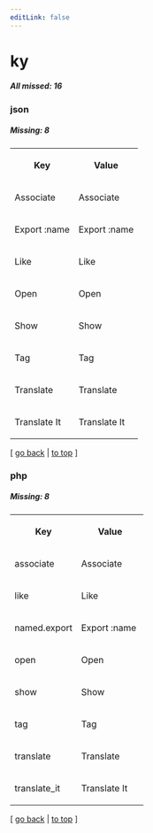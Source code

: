 ```yaml
---
editLink: false
---
```


# ky

##### All missed: 16


### json

##### Missing: 8

<table width="100%">
<tr><th width="50%">

Key

</th><th width="50%">

Value

</th></tr>
<tr><td width="50%">

Associate

</td><td width="50%">

Associate

</td></tr>
<tr><td width="50%">

Export :name

</td><td width="50%">

Export :name

</td></tr>
<tr><td width="50%">

Like

</td><td width="50%">

Like

</td></tr>
<tr><td width="50%">

Open

</td><td width="50%">

Open

</td></tr>
<tr><td width="50%">

Show

</td><td width="50%">

Show

</td></tr>
<tr><td width="50%">

Tag

</td><td width="50%">

Tag

</td></tr>
<tr><td width="50%">

Translate

</td><td width="50%">

Translate

</td></tr>
<tr><td width="50%">

Translate It

</td><td width="50%">

Translate It

</td></tr>
</table>

[ [go back](../status.md) | [to top](#) ]



### php

##### Missing: 8

<table width="100%">
<tr><th width="50%">

Key

</th><th width="50%">

Value

</th></tr>
<tr><td width="50%">

associate

</td><td width="50%">

Associate

</td></tr>
<tr><td width="50%">

like

</td><td width="50%">

Like

</td></tr>
<tr><td width="50%">

named.export

</td><td width="50%">

Export :name

</td></tr>
<tr><td width="50%">

open

</td><td width="50%">

Open

</td></tr>
<tr><td width="50%">

show

</td><td width="50%">

Show

</td></tr>
<tr><td width="50%">

tag

</td><td width="50%">

Tag

</td></tr>
<tr><td width="50%">

translate

</td><td width="50%">

Translate

</td></tr>
<tr><td width="50%">

translate_it

</td><td width="50%">

Translate It

</td></tr>
</table>

[ [go back](../status.md) | [to top](#) ]

